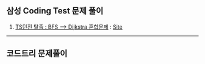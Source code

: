 ## 삼성 Coding Test 문제 풀이
1. [TS던전 탈출 : BFS --> Dijkstra 혼합문제]() : [Site](https://www.codepass.co.kr/bbs/bbs_solve_lecture.php?idx=375&prod_idx=5168&pCode=lecture&seq=22&page=2)
---
## 코드트리 문제풀이
